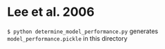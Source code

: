 # Lee et al. 2006  

`$ python determine_model_performance.py` generates `model_performance.pickle` in this directory
